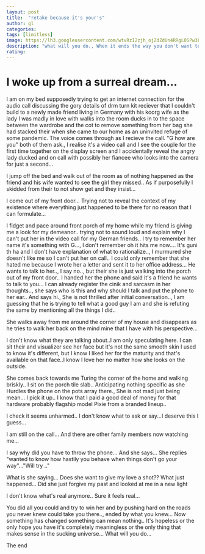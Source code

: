 ```yaml
---
layout: post
title:  "retake because it's your's"
author: gl
categories:
tags: [limitless]
image: https://lh3.googleusercontent.com/wtvRzI2zjh_ojZdZdUn4RRgLOSPw3FNCt8S0sgRESsgjEay57pyxhf7jLVZJzVmOjuYqHfj-bZ0KZ5OMvnodeVvGAsbntqm05SvCY49jeoVUxO5wPzjQuFVNvBHj65vGVIVNrm2T_s8v_oUTN1zJ6RimdPgH_SCZxnYBzxlkOHqvAXjDoKXLjoHiO_z5VD4iY1Qg6OG-XwDYnd_en8GWyNc5KgfBmmxO49F2hhu3t2M2iLn0LcVJrBCIwolgULfvGryMcgOiC-7dtmmYVqboDXS6iEs756Asx3NcvPjwbw_zJUKFjpqGMH7ik15v9X137XNnK-ttreHLLFcmqCUoTE_Z07uMZOcV1g_goGdBQAinkrp1iGcZ8j5jrwD_GYJgh2XVJ5AyIruFtveyqg2ml3gM4IJaJB8uHT1i6U9-qyMKo5VRbzZzZS4cQ5Ql1fgltV8WfY_-eoRVO_cIiFSu4gfoCVuCFrZu4axPv3VQTwsb-1V6NrpxTobt8yC7wYehzmL1RgISuYTCZ6Y4XTtYkrAN-odYLt-EcMkpA7yktNEUWd2hsd_8N0a4wn-tlziRRwLLRcVR4o1g8OELqYXPFAUYFMX5qQiD5LAQT_gevt0C-MP9b_EQBPI8yxTIlbGiNGtELw-4m7qd3HxNb3O7vOh5ug-PZIW7kjiWXmszPqE63kXTHBZrUPvmlm5kdOg=w968-h726-no?authuser=0
description: "what will you do., When it ends the way you don't want to."
rating: 
---
```

# I woke up from a surreal dream...

I am on my bed supposedly trying to get an internet connection for the audio call discussing the gory details of drm turn kit reciever that I couldn't build to a newly made friend living in Germany with his koorg wife as the lady I was madly in love with walks into the room ducks in to the space between the wardrobe and the cot to remove something from her bag she had stacked their when she came to our home as an uninvited refuge of some pandemic.
The voice comes through as I recieve the call.
"G how are you" both of them ask., I realise it's a video call and I see the couple for the first time together on the display screen and I accidentally reveal the angry lady ducked and on call with possibly her fiancee who looks into the camera for just a second...

I jump off the bed and walk out of the room as of nothing happened as the friend and his wife wanted to see the girl they missed.. As if purposefully I skidded from their to not show get and they insist...

I come out of my front door... Trying not to reveal the context of my existence where everything just happened to be there for no reason that I can formulate...

I fidget and pace around front porch of my home while my friend is giving me a look for my demeanor.. trying not to sound loud and explain why I can't put her in the video call for my German friends.. I try to remember her name it's something with G..., I don't remember oh it hits me now.... It's guni th ha and I don't have explanation of what to rationalize.., I murmured she doesn't like me so I can't put her on call..
I could only remember that she hated me because I wrote her a letter and sent it to her office address... 
He wants to talk to her.., I say no.., but their she is just walking into the porch out of my front door.. I handed her the phone and said it's a friend he wants to talk to you...
I can already register the cinik and sarcasm in her thoughts.., she says who is this and why should I talk and put the phone to her ear.. And says hi., She is not thrilled after initial conversation.., I am guessing that he is trying to tell what a good guy I am and she is refuting the same by mentioning all the things I did..

She walks away from me around the corner of my house and disappears as he tries to walk her back on the mind mine that I have with his perspective...

I don't know what they are talking about..I am only speculating here. I can sit their and visualizer see her face but it's not the same smooth skin I used to know it's different, but I know I liked her for the maturity and that's available on that face..I know I love her no matter how she looks on the outside.

She comes back towards me Turing the corner of the home and walking briskly.. I sit on the porch tile slab.. Anticipating nothing specific as she Hurdles the phone on the pots array there., She is not mad just being mean...
I pick it up.. I know that I paid a good deal of money for that hardware probably flagship model Pixie from a branded lineup..

I check it seems unharmed.. I don't know what to ask or say...I deserve this I guess...

I am still on the call... And there are other family members now watching me... 

I say why did you have to throw the phone... And she says... She replies "wanted to know how hastily you behave when things don't go your way"..."Will try .." 

What is she saying... Does she want to give my love a shot?? What just happened... Did she just forgive my past and looked at me in a new light


I don't know what's real anymore.. Sure it feels real...

You did all you could and try to win her and by pushing hard on the roads you never knew could take you there.., ended by what you knew...
Now something has changed something can mean nothing.. It's hopeless or the only hope you have it's completely meaningless or the only thing that makes sense in the sucking universe... What will you do...

The end
